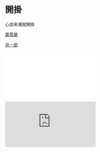 # 開掛
心血來潮就開掛

[第零章](000/000.md)

[另一部](001/000.md)

![圖](images/295003.img)

![原文](http://clipart-library.com/clipart/295033.htm)
